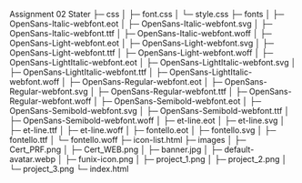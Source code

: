 Assignment 02 Stater
├─ css
│  ├─ font.css
│  └─ style.css
├─ fonts
│  ├─ OpenSans-Italic-webfont.eot
│  ├─ OpenSans-Italic-webfont.svg
│  ├─ OpenSans-Italic-webfont.ttf
│  ├─ OpenSans-Italic-webfont.woff
│  ├─ OpenSans-Light-webfont.eot
│  ├─ OpenSans-Light-webfont.svg
│  ├─ OpenSans-Light-webfont.ttf
│  ├─ OpenSans-Light-webfont.woff
│  ├─ OpenSans-LightItalic-webfont.eot
│  ├─ OpenSans-LightItalic-webfont.svg
│  ├─ OpenSans-LightItalic-webfont.ttf
│  ├─ OpenSans-LightItalic-webfont.woff
│  ├─ OpenSans-Regular-webfont.eot
│  ├─ OpenSans-Regular-webfont.svg
│  ├─ OpenSans-Regular-webfont.ttf
│  ├─ OpenSans-Regular-webfont.woff
│  ├─ OpenSans-Semibold-webfont.eot
│  ├─ OpenSans-Semibold-webfont.svg
│  ├─ OpenSans-Semibold-webfont.ttf
│  ├─ OpenSans-Semibold-webfont.woff
│  ├─ et-line.eot
│  ├─ et-line.svg
│  ├─ et-line.ttf
│  ├─ et-line.woff
│  ├─ fontello.eot
│  ├─ fontello.svg
│  ├─ fontello.ttf
│  └─ fontello.woff
├─ icon-list.html
├─ images
│  ├─ Cert_PRF.png
│  ├─ Cert_WEB.png
│  ├─ banner.jpg
│  ├─ default-avatar.webp
│  ├─ funix-icon.png
│  ├─ project_1.png
│  ├─ project_2.png
│  └─ project_3.png
└─ index.html
